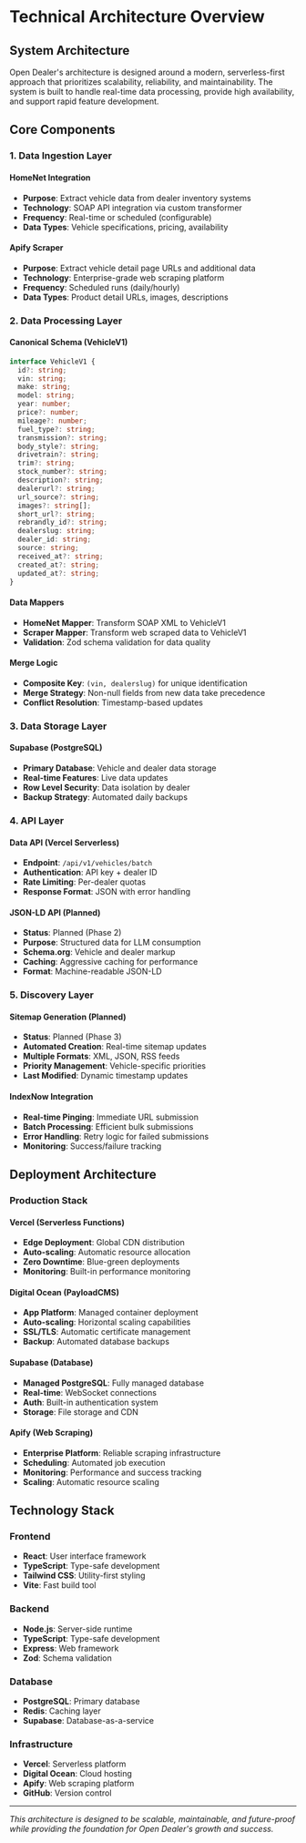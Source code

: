 # Technical Architecture Overview

## System Architecture

Open Dealer's architecture is designed around a modern, serverless-first approach that prioritizes scalability, reliability, and maintainability. The system is built to handle real-time data processing, provide high availability, and support rapid feature development.

## Core Components

### 1. Data Ingestion Layer

#### HomeNet Integration
- **Purpose**: Extract vehicle data from dealer inventory systems
- **Technology**: SOAP API integration via custom transformer
- **Frequency**: Real-time or scheduled (configurable)
- **Data Types**: Vehicle specifications, pricing, availability

#### Apify Scraper
- **Purpose**: Extract vehicle detail page URLs and additional data
- **Technology**: Enterprise-grade web scraping platform
- **Frequency**: Scheduled runs (daily/hourly)
- **Data Types**: Product detail URLs, images, descriptions

### 2. Data Processing Layer

#### Canonical Schema (VehicleV1)
```typescript
interface VehicleV1 {
  id?: string;
  vin: string;
  make: string;
  model: string;
  year: number;
  price?: number;
  mileage?: number;
  fuel_type?: string;
  transmission?: string;
  body_style?: string;
  drivetrain?: string;
  trim?: string;
  stock_number?: string;
  description?: string;
  dealerurl?: string;
  url_source?: string;
  images?: string[];
  short_url?: string;
  rebrandly_id?: string;
  dealerslug: string;
  dealer_id: string;
  source: string;
  received_at?: string;
  created_at?: string;
  updated_at?: string;
}
```

#### Data Mappers
- **HomeNet Mapper**: Transform SOAP XML to VehicleV1
- **Scraper Mapper**: Transform web scraped data to VehicleV1
- **Validation**: Zod schema validation for data quality

#### Merge Logic
- **Composite Key**: `(vin, dealerslug)` for unique identification
- **Merge Strategy**: Non-null fields from new data take precedence
- **Conflict Resolution**: Timestamp-based updates

### 3. Data Storage Layer

#### Supabase (PostgreSQL)
- **Primary Database**: Vehicle and dealer data storage
- **Real-time Features**: Live data updates
- **Row Level Security**: Data isolation by dealer
- **Backup Strategy**: Automated daily backups

### 4. API Layer

#### Data API (Vercel Serverless)
- **Endpoint**: `/api/v1/vehicles/batch`
- **Authentication**: API key + dealer ID
- **Rate Limiting**: Per-dealer quotas
- **Response Format**: JSON with error handling

#### JSON-LD API (Planned)
- **Status**: Planned (Phase 2)
- **Purpose**: Structured data for LLM consumption
- **Schema.org**: Vehicle and dealer markup
- **Caching**: Aggressive caching for performance
- **Format**: Machine-readable JSON-LD

### 5. Discovery Layer

#### Sitemap Generation (Planned)
- **Status**: Planned (Phase 3)
- **Automated Creation**: Real-time sitemap updates
- **Multiple Formats**: XML, JSON, RSS feeds
- **Priority Management**: Vehicle-specific priorities
- **Last Modified**: Dynamic timestamp updates

#### IndexNow Integration
- **Real-time Pinging**: Immediate URL submission
- **Batch Processing**: Efficient bulk submissions
- **Error Handling**: Retry logic for failed submissions
- **Monitoring**: Success/failure tracking

## Deployment Architecture

### Production Stack

#### Vercel (Serverless Functions)
- **Edge Deployment**: Global CDN distribution
- **Auto-scaling**: Automatic resource allocation
- **Zero Downtime**: Blue-green deployments
- **Monitoring**: Built-in performance monitoring

#### Digital Ocean (PayloadCMS)
- **App Platform**: Managed container deployment
- **Auto-scaling**: Horizontal scaling capabilities
- **SSL/TLS**: Automatic certificate management
- **Backup**: Automated database backups

#### Supabase (Database)
- **Managed PostgreSQL**: Fully managed database
- **Real-time**: WebSocket connections
- **Auth**: Built-in authentication system
- **Storage**: File storage and CDN

#### Apify (Web Scraping)
- **Enterprise Platform**: Reliable scraping infrastructure
- **Scheduling**: Automated job execution
- **Monitoring**: Performance and success tracking
- **Scaling**: Automatic resource scaling

## Technology Stack

### Frontend
- **React**: User interface framework
- **TypeScript**: Type-safe development
- **Tailwind CSS**: Utility-first styling
- **Vite**: Fast build tool

### Backend
- **Node.js**: Server-side runtime
- **TypeScript**: Type-safe development
- **Express**: Web framework
- **Zod**: Schema validation

### Database
- **PostgreSQL**: Primary database
- **Redis**: Caching layer
- **Supabase**: Database-as-a-service

### Infrastructure
- **Vercel**: Serverless platform
- **Digital Ocean**: Cloud hosting
- **Apify**: Web scraping platform
- **GitHub**: Version control

---

*This architecture is designed to be scalable, maintainable, and future-proof while providing the foundation for Open Dealer's growth and success.*
